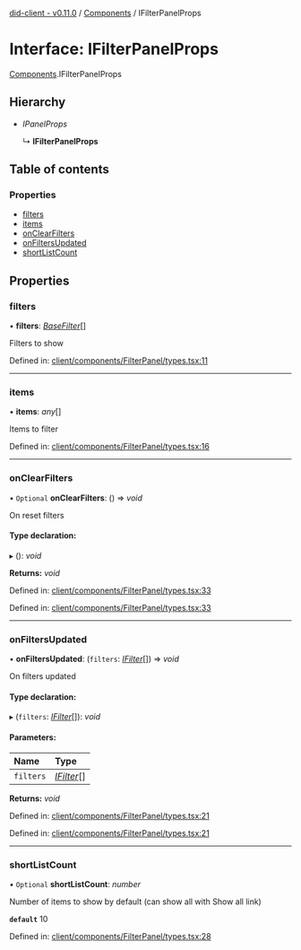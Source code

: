 [did-client - v0.11.0](../README.md) / [Components](../modules/components.md) / IFilterPanelProps

# Interface: IFilterPanelProps

[Components](../modules/components.md).IFilterPanelProps

## Hierarchy

* *IPanelProps*

  ↳ **IFilterPanelProps**

## Table of contents

### Properties

- [filters](components.ifilterpanelprops.md#filters)
- [items](components.ifilterpanelprops.md#items)
- [onClearFilters](components.ifilterpanelprops.md#onclearfilters)
- [onFiltersUpdated](components.ifilterpanelprops.md#onfiltersupdated)
- [shortListCount](components.ifilterpanelprops.md#shortlistcount)

## Properties

### filters

• **filters**: [*BaseFilter*](../classes/components.basefilter.md)[]

Filters to show

Defined in: [client/components/FilterPanel/types.tsx:11](https://github.com/Puzzlepart/did/blob/dev/client/components/FilterPanel/types.tsx#L11)

___

### items

• **items**: *any*[]

Items to filter

Defined in: [client/components/FilterPanel/types.tsx:16](https://github.com/Puzzlepart/did/blob/dev/client/components/FilterPanel/types.tsx#L16)

___

### onClearFilters

• `Optional` **onClearFilters**: () => *void*

On reset filters

#### Type declaration:

▸ (): *void*

**Returns:** *void*

Defined in: [client/components/FilterPanel/types.tsx:33](https://github.com/Puzzlepart/did/blob/dev/client/components/FilterPanel/types.tsx#L33)

Defined in: [client/components/FilterPanel/types.tsx:33](https://github.com/Puzzlepart/did/blob/dev/client/components/FilterPanel/types.tsx#L33)

___

### onFiltersUpdated

• **onFiltersUpdated**: (`filters`: [*IFilter*](components.ifilter.md)[]) => *void*

On filters updated

#### Type declaration:

▸ (`filters`: [*IFilter*](components.ifilter.md)[]): *void*

#### Parameters:

Name | Type |
:------ | :------ |
`filters` | [*IFilter*](components.ifilter.md)[] |

**Returns:** *void*

Defined in: [client/components/FilterPanel/types.tsx:21](https://github.com/Puzzlepart/did/blob/dev/client/components/FilterPanel/types.tsx#L21)

Defined in: [client/components/FilterPanel/types.tsx:21](https://github.com/Puzzlepart/did/blob/dev/client/components/FilterPanel/types.tsx#L21)

___

### shortListCount

• `Optional` **shortListCount**: *number*

Number of items to show by default (can show all with Show all link)

**`default`** 10

Defined in: [client/components/FilterPanel/types.tsx:28](https://github.com/Puzzlepart/did/blob/dev/client/components/FilterPanel/types.tsx#L28)
